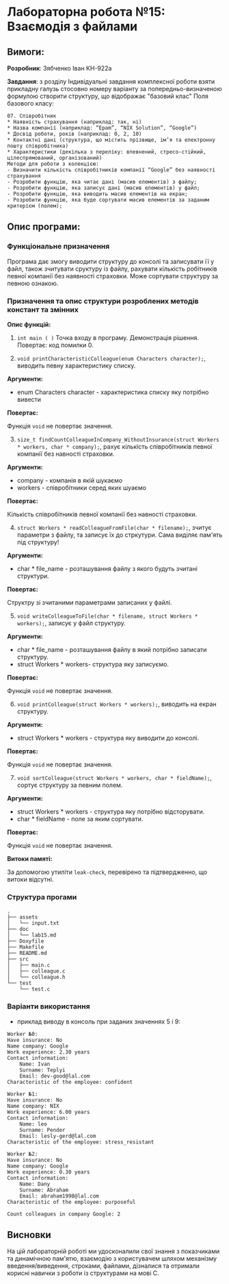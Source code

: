 # Лабораторна робота №15: Взаємодія з файлами 

## Вимоги:

**Розробник**: Зябченко Іван КН-922а

**Завдання**: з розділу Індивідуальні завдання комплексної роботи взяти прикладну галузь стосовно номеру варіанту за попередньо-визначеною формулою створити структуру, що відображає "базовий клас"
Поля базового класу:

    07. Співробітник
    * Наявність страхування (наприклад: так, ні)
    * Назва компанії (наприклад: “Epam”, “NIX Solution”, “Google”)
    * Досвід роботи, років (наприклад: 0, 2, 10)
    * Контактні дані (структура, що містить прізвище, ім’я та електронну пошту співробітника)
    * Характеристики (декілька з переліку: впевнений, стресо-стійкий, цілеспрямований, організований)
    Методи для роботи з колекцією:
    - Визначити кількість співробітників компанії “Google” без наявності страхування
    - Pозробити функцію, яка читає дані (масив елементів) з файлу;
    - Pозробити функцію, яка записує дані (масив елементів) у файл;
    - Pозробити функцію, яка виводить масив елементів на екран;
    - Pозробити функцію, яка буде сортувати масив елементів за заданим критерієм (полем);


## Опис програми:

### Функціональне призначення

Програма дає змогу виводити структуру до консолі та записувати її у файл, також зчитувати сруктуру із файлу, рахувати кількість робітників певної компанії без наявності страховки. Може сортувати структуру за певною ознакою.

### Призначення та опис структури розроблених методів констант та змінних

**Опис функцій:**
1. `int main ( )` Точка входу в програму. Демонстрація рішення. Повертає: код помилки 0.


2. `void printCharacteristicColleague(enum Characters character);`, виводить певну характеристику списку.

**Аргументи:**

* enum Characters character - характеристика списку яку потрібно вивести 

**Повертає:**

Функція `void` не повертає значення.

3. `size_t findCountColleagueInCompany_WithoutInsurance(struct Workers * workers, char * company);`, рахує кількість співробітників певної компанії без навності страховки.

**Аргументи:**

* company - компанія в якій шукаємо
* workers - співробітники серед яких шуаємо

**Повертає:**

Кількість співробітників певної компанії без навності страховки.

4. `struct Workers * readColleagueFromFile(char * filename);`, зчитує параметри з файлу, та записує їх до стркутури. Сама виділяє пам'ять під структуру!  

**Аргументи:**

* char * file_name - розташування файлу з якого будуть зчитані структури.

**Повертає:**

Структру зі зчитаними параметрами записаних у файлі.

5. `void writeColleagueToFile(char * filename, struct Workers * workers);`, записує у файл структуру.

**Аргументи:**

* char * file_name - розташування файлу в який потрібно записати структуру.
* struct Workers * workers- структура яку записуємо.

**Повертає:**

Функція `void` не повертає значення.

6. `void printColleague(struct Workers * workers);`, виводить на екран структуру.

**Аргументи:**

* struct Workers * workers - структура яку виводити до консолі.

**Повертає:**

Функція `void` не повертає значення.

7. `void sortColleague(struct Workers * workers, char * fieldName);`, сортує структуру за певним полем.

**Аргументи:**

* struct Workers * workers - структура яку потрібно відсторувати.
* char * fieldName - поле за яким сортувати.

**Повертає:**

Функція `void` не повертає значення.

**Витоки памяті:**

За допомогою утиліти `leak-check`, перевірено та підтвердженно, що витоки відсутні.

### Структура прогами
```
.
├── assets
│   └── input.txt
├── doc
│   └── lab15.md
├── Doxyfile
├── Makefile
├── README.md
├── src
│   ├── main.c
│   ├── colleague.c
│   └── colleague.h
└── test
    └── test.c

```

### Варіанти використання

- приклад виводу в консоль при заданих значеннях 5 і 9:

```
Worker №0:
Have insurance: No
Name company: Google
Work experience: 2.30 years
Contact information:
	Name: Ivan
	Surname: Teplyi
	Email: dev-good@lal.com
Characteristic of the employee: confident

Worker №1:
Have insurance: No
Name company: NIX
Work experience: 6.00 years
Contact information:
	Name: leo
	Surname: Pender
	Email: lesly-gerd@lal.com
Characteristic of the employee: stress_resistant

Worker №2:
Have insurance: No
Name company: Google
Work experience: 0.30 years
Contact information:
	Name: Dany
	Surname: Abraham
	Email: abraham1998@lal.com
Characteristic of the employee: purposeful

Count colleagues in company Google: 2
```
## Висновки

На цій лабораторній роботі ми удосконалили свої знання з показчиками та динамічною пам'ятю, взаємодію з користувачем шляхом механізму введення/виведення, строками, файлами, дізналися та отримали корисні навички з роботи із структурами на мові С.

